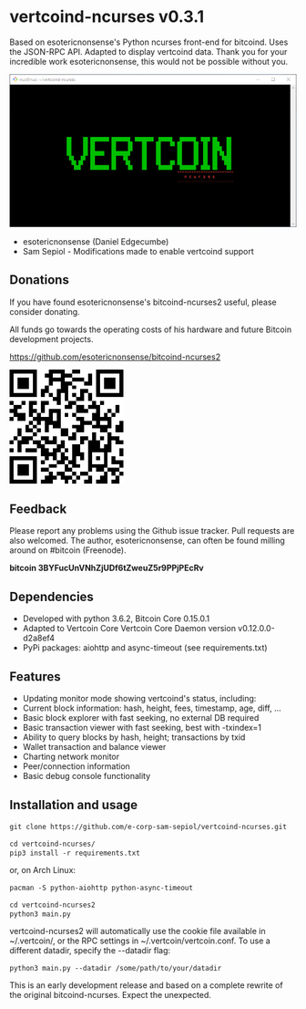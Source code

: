 # vertcoind-ncurses v0.3.1

Based on esotericnonsense's Python ncurses front-end for bitcoind. Uses the JSON-RPC API.
Adapted to display vertcoind data. Thank you for your incredible work esotericnonsense,
this would not be possible without you.

![ScreenShot](/img/vertcoind-ncurses.gif)

- esotericnonsense (Daniel Edgecumbe)
- Sam Sepiol - Modifications made to enable vertcoind support

Donations
---------

If you have found esotericnonsense's bitcoind-ncurses2 useful, please consider donating.

All funds go towards the operating costs of his hardware and future
Bitcoin development projects.

https://github.com/esotericnonsense/bitcoind-ncurses2

![ScreenShot](/img/3BYFucUnVNhZjUDf6tZweuZ5r9PPjPEcRv.png)

Feedback
--------

Please report any problems using the Github issue tracker. Pull requests are
also welcomed.
The author, esotericnonsense, can often be found milling around on #bitcoin
(Freenode).

**bitcoin 3BYFucUnVNhZjUDf6tZweuZ5r9PPjPEcRv**


## Dependencies

* Developed with python 3.6.2, Bitcoin Core 0.15.0.1
* Adapted to Vertcoin Core Vertcoin Core Daemon version v0.12.0.0-d2a8ef4
* PyPi packages: aiohttp and async-timeout (see requirements.txt)

## Features

* Updating monitor mode showing vertcoind's status, including:
* Current block information: hash, height, fees, timestamp, age, diff, ...
* Basic block explorer with fast seeking, no external DB required
* Basic transaction viewer with fast seeking, best with -txindex=1
* Ability to query blocks by hash, height; transactions by txid
* Wallet transaction and balance viewer
* Charting network monitor
* Peer/connection information
* Basic debug console functionality

## Installation and usage

```
git clone https://github.com/e-corp-sam-sepiol/vertcoind-ncurses.git
```

```
cd vertcoind-ncurses/
pip3 install -r requirements.txt
```
or, on Arch Linux:
```
pacman -S python-aiohttp python-async-timeout
```

```
cd vertcoind-ncurses2
python3 main.py
```

vertcoind-ncurses2 will automatically use the cookie file available in
~/.vertcoin/, or the RPC settings in ~/.vertcoin/vertcoin.conf. To use a different
datadir, specify the --datadir flag:

```
python3 main.py --datadir /some/path/to/your/datadir
```

This is an early development release and based on a complete rewrite of the original
bitcoind-ncurses. Expect the unexpected.

